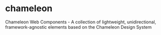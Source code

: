 # chameleon

Chameleon Web Components - A collection of lightweight, unidirectional, framework-agnostic elements based on the Chameleon Design System
